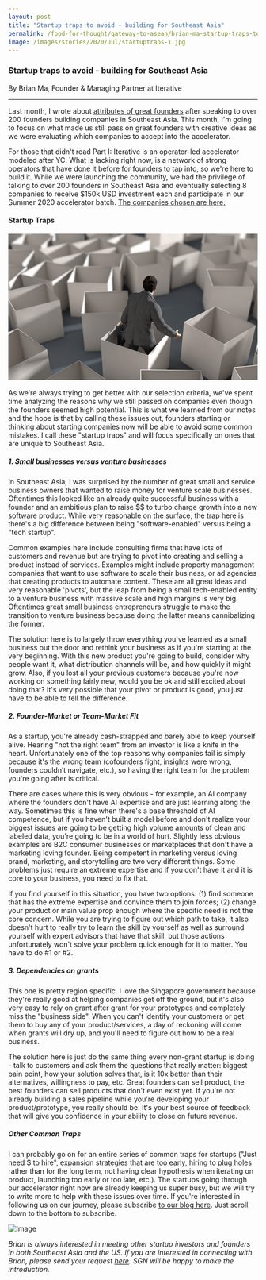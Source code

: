 ```yaml
---
layout: post
title: "Startup traps to avoid - building for Southeast Asia"
permalink: /food-for-thought/gateway-to-asean/brian-ma-startup-traps-to-avoid
image: /images/stories/2020/Jul/startuptraps-1.jpg
---
```


### Startup traps to avoid - building for Southeast Asia

By Brian Ma, Founder & Managing Partner at Iterative

<hr>

Last month, I wrote about [attributes of great founders](https://www.singaporeglobalnetwork.gov.sg/food-for-thought/gateway-to-asean/brian-ma-insights-from-200-founder-interviews) after speaking to over 200 founders building companies in Southeast Asia. This month, I'm going to focus on what made us still pass on great founders with creative ideas as we were evaluating which companies to accept into the accelerator.

For those that didn't read Part I: Iterative is an operator-led accelerator modeled after YC. What is lacking right now, is a network of strong operators that have done it before for founders to tap into, so we're here to build it. While we were launching the community, we had the privilege of talking to over 200 founders in Southeast Asia and eventually selecting 8 companies to receive $150k USD investment each and participate in our Summer 2020 accelerator batch. [The companies chosen are here.](https://iterative.vc/posts/iterative-summer-2020-batch)

#### Startup Traps

![Image](/images/stories/2020/Jul/startuptraps-1.jpg)
 
As we're always trying to get better with our selection criteria, we've spent time analyzing the reasons why we still passed on companies even though the founders seemed high potential. This is what we learned from our notes and the hope is that by calling these issues out, founders starting or thinking about starting companies now will be able to avoid some common mistakes. I call these "startup traps" and will focus specifically on ones that are unique to Southeast Asia.

##### 1. Small businesses versus venture businesses

In Southeast Asia, I was surprised by the number of great small and service business owners that wanted to raise money for venture scale businesses. Oftentimes this looked like an already quite successful business with a founder and an ambitious plan to raise $$ to turbo charge growth into a new software product. While very reasonable on the surface, the trap here is there's a big difference between being "software-enabled" versus being a "tech startup".

Common examples here include consulting firms that have lots of customers and revenue but are trying to pivot into creating and selling a product instead of services. Examples might include property management companies that want to use software to scale their business, or ad agencies that creating products to automate content. These are all great ideas and very reasonable 'pivots', but the leap from being a small tech-enabled entity to a venture business with massive scale and high margins is very big. Oftentimes great small business entrepreneurs struggle to make the transition to venture business because doing the latter means cannibalizing the former.

The solution here is to largely throw everything you've learned as a small business out the door and rethink your business as if you're starting at the very beginning. With this new product you're going to build, consider why people want it, what distribution channels will be, and how quickly it might grow. Also, if you lost all your previous customers because you're now working on something fairly new, would you be ok and still excited about doing that? It's very possible that your pivot or product is good, you just have to be able to tell the difference.

##### 2. Founder-Market or Team-Market Fit

As a startup, you're already cash-strapped and barely able to keep yourself alive. Hearing "not the right team" from an investor is like a knife in the heart. Unfortunately one of the top reasons why companies fail is simply because it's the wrong team (cofounders fight, insights were wrong, founders couldn’t navigate, etc.), so having the right team for the problem you're going after is critical.

There are cases where this is very obvious - for example, an AI company where the founders don't have AI expertise and are just learning along the way. Sometimes this is fine when there's a base threshold of AI competence, but if you haven't built a model before and don't realize your biggest issues are going to be getting high volume amounts of clean and labeled data, you're going to be in a world of hurt. Slightly less obvious examples are B2C consumer businesses or marketplaces that don't have a marketing loving founder. Being competent in marketing versus loving brand, marketing, and storytelling are two very different things. Some problems just require an extreme expertise and if you don't have it and it is core to your business, you need to fix that.

If you find yourself in this situation, you have two options: (1) find someone that has the extreme expertise and convince them to join forces; (2) change your product or main value prop enough where the specific need is not the core concern. While you are trying to figure out which path to take, it also doesn't hurt to really try to learn the skill by yourself as well as surround yourself with expert advisors that have that skill, but those actions unfortunately won't solve your problem quick enough for it to matter. You have to do #1 or #2.

##### 3. Dependencies on grants

This one is pretty region specific. I love the Singapore government because they're really good at helping companies get off the ground, but it's also very easy to rely on grant after grant for your prototypes and completely miss the "business side". When you can't identify your customers or get them to buy any of your product/services, a day of reckoning will come when grants will dry up, and you'll need to figure out how to be a real business.

The solution here is just do the same thing every non-grant startup is doing - talk to customers and ask them the questions that really matter: biggest pain point, how your solution solves that, is it 10x better than their alternatives, willingness to pay, etc. Great founders can sell product, the best founders can sell products that don't even exist yet. If you're not already building a sales pipeline while you're developing your product/prototype, you really should be. It's your best source of feedback that will give you confidence in your ability to close on future revenue.

##### Other Common Traps

I can probably go on for an entire series of common traps for startups ("Just need $ to hire", expansion strategies that are too early, hiring to plug holes rather than for the long term, not having clear hypothesis when iterating on product, launching too early or too late, etc.). The startups going through our accelerator right now are already keeping us super busy, but we will try to write more to help with these issues over time. If you're interested in following us on our journey, please subscribe [to our blog here](https://iterative.vc/posts/se-asia-opportunity). Just scroll down to the bottom to subscribe.

![Image](/images/stories/2020/May/brianma-2.png)

_Brian is always interested in meeting other startup investors and founders in both Southeast Asia and the US. If you are interested in connecting with Brian, please send your request [here](https://form.gov.sg/#!/5efb9f53c1e4e30011ad238f). SGN will be happy to make the introduction._
